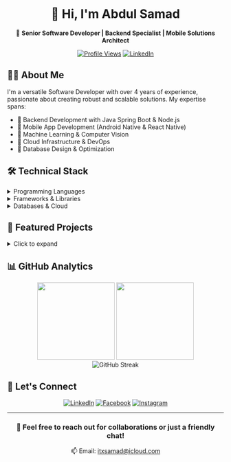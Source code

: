 # <div align="center">👋 Hi, I'm Abdul Samad</div>

<div align="center">
  
  🚀 **Senior Software Developer | Backend Specialist | Mobile Solutions Architect**
  
  [![Profile Views](https://komarev.com/ghpvc/?username=itxsamad1&color=blueviolet)](https://github.com/itxsamad1)
  [![LinkedIn](https://img.shields.io/badge/LinkedIn-Connect-blue)](https://www.linkedin.com/in/itxsammad1)

</div>

## 👨‍💻 About Me

I'm a versatile Software Developer with over 4 years of experience, passionate about creating robust and scalable solutions. My expertise spans:

- 🔹 Backend Development with Java Spring Boot & Node.js
- 🔹 Mobile App Development (Android Native & React Native)
- 🔹 Machine Learning & Computer Vision
- 🔹 Cloud Infrastructure & DevOps
- 🔹 Database Design & Optimization

## 🛠️ Technical Stack

<details>
<summary>Programming Languages</summary>

- **Backend**: 
  ![Java](https://img.shields.io/badge/Java-ED8B00?style=flat&logo=java&logoColor=white)
  ![JavaScript](https://img.shields.io/badge/JavaScript-F7DF1E?style=flat&logo=javascript&logoColor=black)
  ![Python](https://img.shields.io/badge/Python-3776AB?style=flat&logo=python&logoColor=white)
  ![C](https://img.shields.io/badge/C-00599C?style=flat&logo=c&logoColor=white)

- **Frontend**: 
  ![React Native](https://img.shields.io/badge/React_Native-20232A?style=flat&logo=react&logoColor=61DAFB)
  ![HTML5](https://img.shields.io/badge/HTML5-E34F26?style=flat&logo=html5&logoColor=white)
  ![CSS3](https://img.shields.io/badge/CSS3-1572B6?style=flat&logo=css3&logoColor=white)
</details>

<details>
<summary>Frameworks & Libraries</summary>

- **Backend Frameworks**:
  ![Spring](https://img.shields.io/badge/Spring-6DB33F?style=flat&logo=spring&logoColor=white)
  ![Node.js](https://img.shields.io/badge/Node.js-339933?style=flat&logo=nodedotjs&logoColor=white)
  ![Express.js](https://img.shields.io/badge/Express.js-000000?style=flat&logo=express&logoColor=white)

- **Mobile Development**:
  ![Android](https://img.shields.io/badge/Android-3DDC84?style=flat&logo=android&logoColor=white)
  ![React Native](https://img.shields.io/badge/React_Native-20232A?style=flat&logo=react&logoColor=61DAFB)

- **ML/AI**:
  ![TensorFlow](https://img.shields.io/badge/TensorFlow-FF6F00?style=flat&logo=tensorflow&logoColor=white)
  ![PyTorch](https://img.shields.io/badge/PyTorch-EE4C2C?style=flat&logo=pytorch&logoColor=white)
  ![OpenCV](https://img.shields.io/badge/OpenCV-27338e?style=flat&logo=OpenCV&logoColor=white)
  ![scikit-learn](https://img.shields.io/badge/scikit_learn-F7931E?style=flat&logo=scikit-learn&logoColor=white)
</details>

<details>
<summary>Databases & Cloud</summary>

- **Databases**:
  ![MongoDB](https://img.shields.io/badge/MongoDB-4EA94B?style=flat&logo=mongodb&logoColor=white)
  ![MySQL](https://img.shields.io/badge/MySQL-005C84?style=flat&logo=mysql&logoColor=white)
  ![PostgreSQL](https://img.shields.io/badge/PostgreSQL-316192?style=flat&logo=postgresql&logoColor=white)

- **Cloud & DevOps**:
  ![AWS](https://img.shields.io/badge/AWS-232F3E?style=flat&logo=amazon-aws&logoColor=white)
  ![Docker](https://img.shields.io/badge/Docker-2CA5E0?style=flat&logo=docker&logoColor=white)
  ![Git](https://img.shields.io/badge/Git-F05032?style=flat&logo=git&logoColor=white)
</details>

## 🌟 Featured Projects

<details>
<summary>Click to expand</summary>

### 🏆 E-commerce Platform
- **Description**: A comprehensive e-commerce solution built with modern technologies
- **Technologies**: 
  - Backend: Java Spring Boot, RESTful APIs
  - Frontend: React.js, Material UI
  - Database: MongoDB
- **Key Features**:
  - User authentication and authorization
  - Product catalog with search and filtering
  - Shopping cart and checkout system
  - Order management
  - Admin dashboard

### 🏆 Mobile Banking App
- **Description**: Secure and user-friendly mobile banking application
- **Technologies**:
  - Android Native (Java)
  - Spring Boot backend
  - PostgreSQL
  - JWT Authentication
- **Key Features**:
  - Secure transactions
  - Account management
  - Transaction history
  - Bill payments
  - Biometric authentication

### 🏆 AI-Powered Image Recognition System
- **Description**: Machine learning application for real-time image recognition
- **Technologies**:
  - Python
  - TensorFlow
  - OpenCV
  - Flask API
- **Key Features**:
  - Real-time object detection
  - Image classification
  - API integration
  - Performance optimization
</details>

## 📊 GitHub Analytics

<div align="center">
  <img height="180em" src="https://github-readme-stats.vercel.app/api?username=itxsamad1&show_icons=true&theme=tokyonight&include_all_commits=true&count_private=true"/>
  <img height="180em" src="https://github-readme-stats.vercel.app/api/top-langs/?username=itxsamad1&layout=compact&langs_count=8&theme=tokyonight&size_weight=0.5&count_weight=0.5"/>
</div>

<div align="center">
  <img src="https://github-readme-streak-stats.herokuapp.com/?user=itxsamad1&theme=tokyonight" alt="GitHub Streak"/>
</div>

## 🤝 Let's Connect

<div align="center">
  
[![LinkedIn](https://img.shields.io/badge/LinkedIn-0077B5?style=for-the-badge&logo=linkedin&logoColor=white)](https://www.linkedin.com/in/itxsammad1)
[![Facebook](https://img.shields.io/badge/Facebook-1877F2?style=for-the-badge&logo=facebook&logoColor=white)](https://www.facebook.com/itxsammad1)
[![Instagram](https://img.shields.io/badge/Instagram-E4405F?style=for-the-badge&logo=instagram&logoColor=white)](https://www.instagram.com/itx_sammad1)

</div>

---

<div align="center">
  
### 💬 Feel free to reach out for collaborations or just a friendly chat!
  
📫 Email: itxsamad@icloud.com
  
</div>
